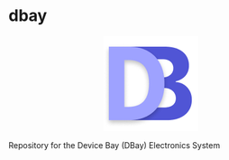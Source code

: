 # dbay

<p align="center">
    <img src="https://raw.githubusercontent.com/bkorzh/dbay/main/software/frontend/public/db_1.png">
</p>

Repository for the Device Bay (DBay) Electronics System
